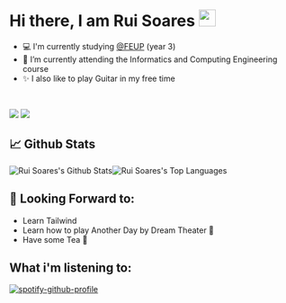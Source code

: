 # Hi there, I am Rui Soares <img src="https://raw.githubusercontent.com/MartinHeinz/MartinHeinz/master/wave.gif" width="30px" height="30px" />

<!-- Brief Description -->
- :computer: I'm currently studying [@FEUP](https://sigarra.up.pt/feup/pt/web_page.inicial") (year 3) <br>
- :seedling: I’m currently attending the Informatics and Computing Engineering course<br>
- :sparkles: I also like to play Guitar in my free time <br>
<br>

<!--- Github and mail:to ---> 
<a href="https://www.linkedin.com/in/rui-soares333/" target="_blank"><img src="https://img.shields.io/badge/LinkedIn-Rui%20Soares-red?style=for-the-badge&color=800505&logo=linkedin"></a>
<a href="mailto:rui.rprs3@gmail.com" target="_blank"><img src="https://img.shields.io/badge/Email-rui.rprs3@gmail.com-Rui?style=for-the-badge&color=800505&logo=gmail"></a>


## 📈 Github Stats

<div style="display: flex; flex-direction: row;">
  
  <img alt="Rui Soares's Github Stats" align="center" src="https://github-readme-stats.vercel.app/api?username=RuiSoares333&show_icons=true&line_height=27&theme=ambient_gradient" />
  
  <img alt="Rui Soares's Top Languages" align="center" src="https://github-readme-stats.vercel.app/api/top-langs/?username=RuiSoares333&langs_count=3&hide=html&theme=ambient_gradient" />
  
</div>

## 📖 Looking Forward to: ##
- Learn Tailwind
- Learn how to play Another Day by Dream Theater 🎸
- Have some Tea 🍵

## What i'm listening to: ##

[![spotify-github-profile](https://spotify-github-profile.kittinanx.com/api/view?uid=21zvsw5mkkhjp6qolmwgwgeky&cover_image=true&theme=novatorem&bar_color=3592c4&bar_color_cover=false)](https://spotify-github-profile.vercel.app/api/view?uid=21zvsw5mkkhjp6qolmwgwgeky&redirect=true)
<!-- Resources -->
<!-- Icons: https://simpleicons.org/ -->
<!-- GitHub Stats: https://github.com/anuraghazra/github-readme-stats -->
<!-- Emojis: https://emojipedia.org/emoji/ -->
<!-- HTML Emojis: https://www.fileformat.info/index.htm -->
<!-- Shields: https://shields.io/ -->
<!-- Awesome GitHub Profile README: https://github.com/abhisheknaiidu/awesome-github-profile-readme -->
<!-- MartinHeinz GitHub Profile README:: https://github.com/MartinHeinz/ -->

